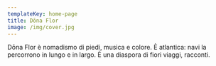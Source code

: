```yaml
---
templateKey: home-page
title: Dōna Flor
image: /img/cover.jpg
---
```


Dōna Flor è nomadismo di piedi, musica e colore. È atlantica: navi la percorrono in lungo e in largo. È una diaspora di fiori viaggi, racconti.
